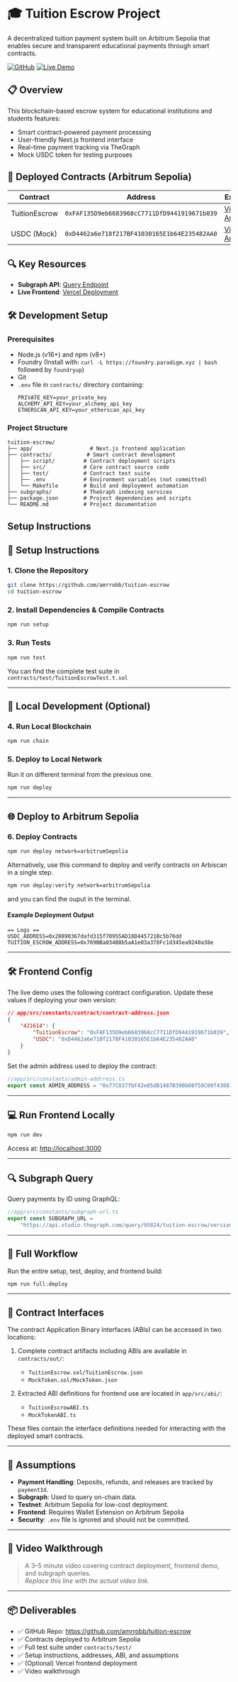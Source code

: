# 🎓 Tuition Escrow Project

A decentralized tuition payment system built on Arbitrum Sepolia that enables secure and transparent educational payments through smart contracts.

[![GitHub](https://img.shields.io/badge/GitHub-Repository-blue.svg)](https://github.com/amrrobb/tuition-escrow)
[![Live Demo](https://img.shields.io/badge/Demo-Live-green.svg)](https://tuition-escrow-app.vercel.app/)

## 📋 Overview

This blockchain-based escrow system for educational institutions and students features:

- Smart contract-powered payment processing
- User-friendly Next.js frontend interface
- Real-time payment tracking via TheGraph
- Mock USDC token for testing purposes

## 🔗 Deployed Contracts (Arbitrum Sepolia)

| Contract      | Address                                      | Explorer                                                                                           |
| ------------- | -------------------------------------------- | -------------------------------------------------------------------------------------------------- |
| TuitionEscrow | `0xFAF135D9eb6683968cC7711DfD9441919671b039` | [View on Arbiscan](https://sepolia.arbiscan.io/address/0xFAF135D9eb6683968cC7711DfD9441919671b039) |
| USDC (Mock)   | `0xD4462a6e718f217BF41030165E1b64E235482AA0` | [View on Arbiscan](https://sepolia.arbiscan.io/address/0xD4462a6e718f217BF41030165E1b64E235482AA0) |

## 🔍 Key Resources

- **Subgraph API**: [Query Endpoint](https://api.studio.thegraph.com/query/95824/tuition-escrow/version/latest)
- **Live Frontend**: [Vercel Deployment](https://tuition-escrow-app.vercel.app/)

## 🛠 Development Setup

### Prerequisites

- Node.js (v16+) and npm (v8+)
- Foundry (Install with: `curl -L https://foundry.paradigm.xyz | bash` followed by `foundryup`)
- Git
- `.env` file in `contracts/` directory containing:
  ```
  PRIVATE_KEY=your_private_key
  ALCHEMY_API_KEY=your_alchemy_api_key
  ETHERSCAN_API_KEY=your_etherscan_api_key
  ```

### Project Structure

```
tuition-escrow/
├── app/                  # Next.js frontend application
├── contracts/           # Smart contract development
│   ├── script/         # Contract deployment scripts
│   ├── src/            # Core contract source code
│   ├── test/           # Contract test suite
│   ├── .env            # Environment variables (not committed)
│   └── Makefile        # Build and deployment automation
├── subgraphs/          # TheGraph indexing services
├── package.json        # Project dependencies and scripts
└── README.md           # Project documentation
```

## Setup Instructions

## 🚀 Setup Instructions

### 1. Clone the Repository

```bash
git clone https://github.com/amrrobb/tuition-escrow
cd tuition-escrow
```

### 2. Install Dependencies & Compile Contracts

```bash
npm run setup
```

### 3. Run Tests

```bash
npm run test
```

You can find the complete test suite in `contracts/test/TuitionEscrowTest.t.sol`

---

## 🧪 Local Development (Optional)

### 4. Run Local Blockchain

```bash
npm run chain
```

### 5. Deploy to Local Network

Run it on different terminal from the previous one.

```bash
npm run deploy
```

---

## 🌐 Deploy to Arbitrum Sepolia

### 6. Deploy Contracts

```bash
npm run deploy network=arbitrumSepolia
```

Alternatively, use this command to deploy and verify contracts on Arbiscan in a single step.

```bash
npm run deploy:verify network=arbitrumSepolia
```

and you can find the ouput in the terminal.

#### Example Deployment Output

```
== Logs ==
USDC_ADDRESS=0x28890367dafd315f70955AD18D445721Bc5b76dd
TUITION_ESCROW_ADDRESS=0x769BBa034B8b5aA1e03a378Fc1d345ea9240a38e
```

---

## 🛠 Frontend Config

The live demo uses the following contract configuration. Update these values if deploying your own version:

```json
// app/src/constants/contract/contract-address.json
{
	"421614": {
		"TuitionEscrow": "0xFAF135D9eb6683968cC7711DfD9441919671b039",
		"USDC": "0xD4462a6e718f217BF41030165E1b64E235482AA0"
	}
}
```

Set the admin address used to deploy the contract:

```ts
//app/src/constants/admin-addrress.ts
export const ADMIN_ADDRESS = "0x77C037fbF42e85dB1487B390b08f58C00f438812";
```

---

## 💻 Run Frontend Locally

```bash
npm run dev
```

Access at: [http://localhost:3000](http://localhost:3000)

---

## 🔍 Subgraph Query

Query payments by ID using GraphQL:

```ts
//app/src/constants/subgraph-url.ts
export const SUBGRAPH_URL =
	"https://api.studio.thegraph.com/query/95824/tuition-escrow/version/latest";
```

---

## 🧪 Full Workflow

Run the entire setup, test, deploy, and frontend build:

```bash
npm run full:deploy
```

---

## 📄 Contract Interfaces

The contract Application Binary Interfaces (ABIs) can be accessed in two locations:

1. Complete contract artifacts including ABIs are available in `contracts/out/`:

   - `TuitionEscrow.sol/TuitionEscrow.json`
   - `MockToken.sol/MockToken.json`

2. Extracted ABI definitions for frontend use are located in `app/src/abi/`:
   - `TuitionEscrowABI.ts`
   - `MockTokenABI.ts`

These files contain the interface definitions needed for interacting with the deployed smart contracts.

---

## 🤝 Assumptions

- **Payment Handling**: Deposits, refunds, and releases are tracked by `paymentId`.
- **Subgraph**: Used to query on-chain data.
- **Testnet**: Arbitrum Sepolia for low-cost deployment.
- **Frontend**: Requires Wallet Extension on Arbitrum Sepolia
- **Security**: `.env` file is ignored and should not be committed.

---

## 🎥 Video Walkthrough

> A 3–5 minute video covering contract deployment, frontend demo, and subgraph queries.  
> _Replace this line with the actual video link._

---

## 📦 Deliverables

- ✅ GitHub Repo: https://github.com/amrrobb/tuition-escrow
- ✅ Contracts deployed to Arbitrum Sepolia
- ✅ Full test suite under `contracts/test/`
- ✅ Setup instructions, addresses, ABI, and assumptions
- ✅ (Optional) Vercel frontend deployment
- ✅ Video walkthrough
